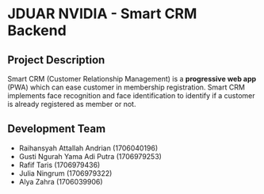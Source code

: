 # JDUAR NVIDIA - Smart CRM Backend

## Project Description
Smart CRM (Customer Relationship Management) is a **progressive web app** (PWA) which can ease customer in membership registration. Smart CRM implements face recognition and face identification to identify if a customer is already registered as member or not.


## Development Team
- Raihansyah Attallah Andrian (1706040196)
- Gusti Ngurah Yama Adi Putra (1706979253)
- Rafif Taris (1706979436)
- Julia Ningrum (1706979322)
- Alya Zahra (1706039906)
